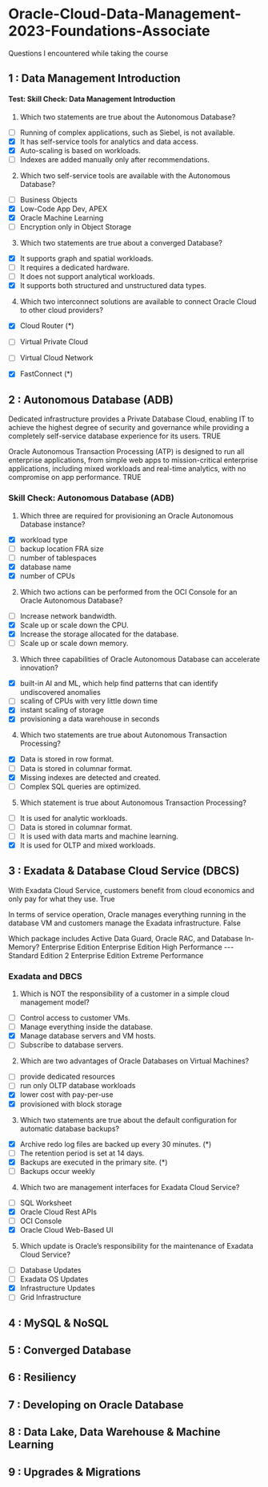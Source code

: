 # Oracle-Cloud-Data-Management-2023-Foundations-Associate
Questions I encountered while taking the course

## 1 : Data Management Introduction

#### Test: Skill Check: Data Management Introduction

1. Which two statements are true about the Autonomous Database?
- [ ] Running of complex applications, such as Siebel, is not available. 
- [x] It has self-service tools for analytics and data access. 
- [x] Auto-scaling is based on workloads. 
- [ ] Indexes are added manually only after recommendations.

2. Which two self-service tools are available with the Autonomous Database?
- [ ] Business Objects 
- [x] Low-Code App Dev, APEX 
- [x] Oracle Machine Learning 
- [ ] Encryption only in Object Storage

3. Which two statements are true about a converged Database?
- [x] It supports graph and spatial workloads. 
- [ ] It requires a dedicated hardware. 
- [ ] It does not support analytical workloads. 
- [x] It supports both structured and unstructured data types.

4. Which two interconnect solutions are available to connect Oracle Cloud to other cloud providers?
- [x] Cloud Router (*) 
- [ ] Virtual Private Cloud 
- [ ] Virtual Cloud Network 
- [x] FastConnect (*)


## 2 : Autonomous Database (ADB)

Dedicated infrastructure provides a Private Database Cloud, enabling IT to achieve the highest degree of security and governance while providing a completely self-service database experience for its users.
TRUE

Oracle Autonomous Transaction Processing (ATP) is designed to run all enterprise applications, from simple web apps to mission-critical enterprise applications, including mixed workloads and real-time analytics, with no compromise on app performance.
TRUE

### Skill Check: Autonomous Database (ADB)

1. Which three are required for provisioning an Oracle Autonomous Database instance?
   
- [x] workload type 
- [ ] backup location FRA size 
- [ ] number of tablespaces 
- [x] database name 
- [x] number of CPUs

2. Which two actions can be performed from the OCI Console for an Oracle Autonomous Database?
   
- [ ] Increase network bandwidth. 
- [x] Scale up or scale down the CPU.
- [x] Increase the storage allocated for the database.
- [ ] Scale up or scale down memory.

3. Which three capabilities of Oracle Autonomous Database can accelerate innovation?
   
- [x] built-in AI and ML, which help find patterns that can identify undiscovered anomalies 
- [ ] scaling of CPUs with very little down time 
- [x] instant scaling of storage 
- [x] provisioning a data warehouse in seconds

4. Which two statements are true about Autonomous Transaction Processing?
- [x] Data is stored in row format.
- [ ] Data is stored in columnar format. 
- [x] Missing indexes are detected and created.
- [ ] Complex SQL queries are optimized.

5. Which statement is true about Autonomous Transaction Processing?
- [ ] It is used for analytic workloads. 
- [ ] Data is stored in columnar format. 
- [ ] It is used with data marts and machine learning. 
- [x] It is used for OLTP and mixed workloads.
      
## 3 : Exadata & Database Cloud Service (DBCS)

With Exadata Cloud Service, customers benefit from cloud economics and only pay for what they use.
True

In terms of service operation, Oracle manages everything running in the database VM and customers manage the Exadata infrastructure.
False

Which package includes Active Data Guard, Oracle RAC, and Database In-Memory?
Enterprise Edition
Enterprise Edition High Performance
---Standard Edition 2
Enterprise Edition Extreme Performance

### Exadata and DBCS

1. Which is NOT the responsibility of a customer in a simple cloud management model?
- [ ] Control access to customer VMs. 
- [ ] Manage everything inside the database. 
- [x] Manage database servers and VM hosts. 
- [ ] Subscribe to database servers. 

2. Which are two advantages of Oracle Databases on Virtual Machines?
- [ ] provide dedicated resources 
- [ ] run only OLTP database workloads 
- [x] lower cost with pay-per-use 
- [x] provisioned with block storage

3. Which two statements are true about the default configuration for automatic database backups?
- [x] Archive redo log files are backed up every 30 minutes. (*) 
- [ ] The retention period is set at 14 days. 
- [x] Backups are executed in the primary site. (*) 
- [ ] Backups occur weekly

4. Which two are management interfaces for Exadata Cloud Service?
- [ ] SQL Worksheet 
- [x] Oracle Cloud Rest APIs 
- [ ] OCI Console 
- [x] Oracle Cloud Web-Based UI

5. Which update is Oracle’s responsibility for the maintenance of Exadata Cloud Service?
- [ ] Database Updates 
- [ ] Exadata OS Updates 
- [x] Infrastructure Updates 
- [ ] Grid Infrastructure

## 4 : MySQL & NoSQL
## 5 : Converged Database
## 6 : Resiliency
## 7 : Developing on Oracle Database
## 8 : Data Lake, Data Warehouse & Machine Learning
## 9 : Upgrades & Migrations
